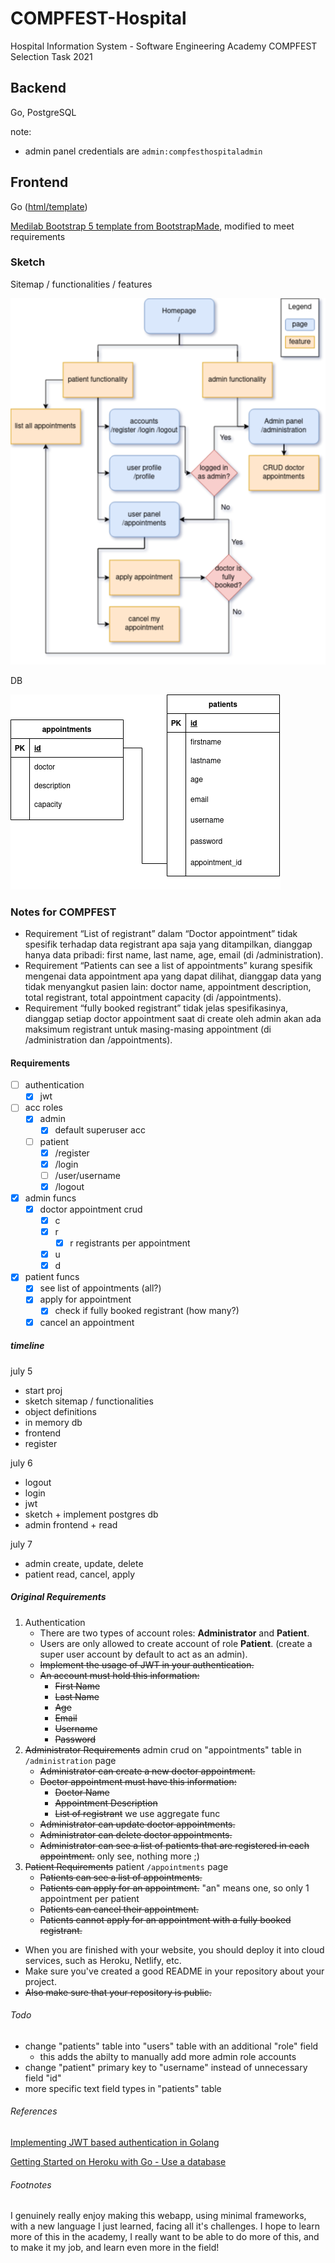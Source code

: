 # COMPFEST-Hospital
Hospital Information System - Software Engineering Academy COMPFEST Selection Task 2021

## Backend

Go, PostgreSQL

note:
- admin panel credentials are `admin:compfesthospitaladmin`

## Frontend

Go ([html/template](https://pkg.go.dev/html/template))

[Medilab Bootstrap 5 template from BootstrapMade](https://bootstrapmade.com/medilab-free-medical-bootstrap-theme/download/), modified to meet requirements

### Sketch

Sitemap / functionalities / features

![](sketch/sketchv2.png)

DB

![](sketch/db.png)

### Notes for COMPFEST

- Requirement “List of registrant” dalam “Doctor appointment” tidak spesifik terhadap data registrant apa saja yang ditampilkan, dianggap hanya data pribadi: first name, last name, age, email (di /administration).
- Requirement “Patients can see a list of appointments” kurang spesifik mengenai data appointment apa yang dapat dilihat, dianggap data yang tidak menyangkut pasien lain: doctor name, appointment description, total registrant, total appointment capacity (di /appointments).
- Requirement “fully booked registrant” tidak jelas spesifikasinya, dianggap setiap doctor appointment saat di create oleh admin akan ada maksimum registrant untuk masing-masing appointment (di /administration dan /appointments).

#### Requirements

- [ ] authentication
  - [x] jwt

- [ ] acc roles
  - [x] admin
    - [x] default superuser acc
  - [ ] patient
    - [x] /register
    - [x] /login
    - [ ] /user/username
    - [x] /logout

- [x] admin funcs
  - [x] doctor appointment crud
    - [x] c
    - [x] r
      - [x] r registrants per appointment
    - [x] u
    - [x] d

- [x] patient funcs
  - [x] see list of appointments (all?)
  - [x] apply for appointment
    - [x] check if fully booked registrant (how many?)
  - [x] cancel an appointment

##### timeline

july 5
- start proj
- sketch sitemap / functionalities
- object definitions
- in memory db
- frontend
- register

july 6
- logout
- login
- jwt
- sketch + implement postgres db
- admin frontend + read

july 7
- admin create, update, delete
- patient read, cancel, apply

##### Original Requirements

1. Authentication
   - There are two types of account roles: **Administrator** and **Patient**.
   - Users are only allowed to create account of role **Patient**. (create a super user account by default to act as an admin).
   - ~~Implement the usage of JWT in your authentication.~~
   - ~~An account must hold this information:~~
     - ~~First Name~~
     - ~~Last Name~~
     - ~~Age~~
     - ~~Email~~
     - ~~Username~~
     - ~~Password~~
1. ~~Administrator Requirements~~ admin crud on "appointments" table in `/administration` page
   - ~~Administrator can create a new doctor appointment.~~
   - ~~Doctor appointment must have this information:~~
     - ~~Doctor Name~~
     - ~~Appointment Description~~
     - ~~List of registrant~~ we use aggregate func
   - ~~Administrator can update doctor appointments.~~
   - ~~Administrator can delete doctor appointments.~~
   - ~~Administrator can see a list of patients that are registered in each appointment.~~ only see, nothing more ;)
1. ~~Patient Requirements~~ patient `/appointments` page
   - ~~Patients can see a list of appointments.~~
   - ~~Patients can apply for an appointment.~~ "an" means one, so only 1 appointment per patient
   - ~~Patients can cancel their appointment.~~
   - ~~Patients cannot apply for an appointment with a fully booked registrant.~~
- When you are finished with your website, you should deploy it into cloud services, such as Heroku, Netlify, etc.
- Make sure you've created a good README in your repository about your project.
- ~~Also make sure that your repository is public.~~

###### Todo

- change "patients" table into "users" table with an additional "role" field
  - this adds the abilty to manually add more admin role accounts
- change "patient" primary key to "username" instead of unnecessary field "id"
- more specific text field types in "patients" table

###### References

[Implementing JWT based authentication in Golang](https://www.sohamkamani.com/golang/jwt-authentication/)

[Getting Started on Heroku with Go - Use a database](https://devcenter.heroku.com/articles/getting-started-with-go#use-a-database)

###### Footnotes

I genuinely really enjoy making this webapp, using minimal frameworks, with a new language I just learned, facing all it's challenges.
I hope to learn more of this in the academy, I really want to be able to do more of this, and to make it my job, and learn even more in the field!
